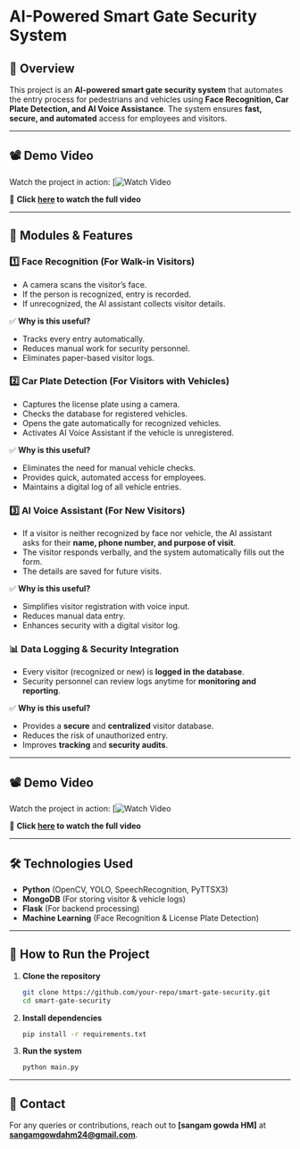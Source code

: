 # AI-Powered Smart Gate Security System

## 📌 Overview
This project is an **AI-powered smart gate security system** that automates the entry process for pedestrians and vehicles using **Face Recognition, Car Plate Detection, and AI Voice Assistance**. The system ensures **fast, secure, and automated** access for employees and visitors.

---
## 📽 Demo Video
Watch the project in action:
[![Watch Video](https://drive.google.com/file/d/1_CzDhQ6jDR8dwGxJBBKnmOn-gKElBC7h/view?usp=sharing)

🔗 **Click [here](https://drive.google.com/file/d/1_CzDhQ6jDR8dwGxJBBKnmOn-gKElBC7h/view?usp=sharing) to watch the full video**

---
## 🔧 Modules & Features

### 1️⃣ Face Recognition (For Walk-in Visitors)
- A camera scans the visitor’s face.
- If the person is recognized, entry is recorded.
- If unrecognized, the AI assistant collects visitor details.

✅ **Why is this useful?**
- Tracks every entry automatically.
- Reduces manual work for security personnel.
- Eliminates paper-based visitor logs.

### 2️⃣ Car Plate Detection (For Visitors with Vehicles)
- Captures the license plate using a camera.
- Checks the database for registered vehicles.
- Opens the gate automatically for recognized vehicles.
- Activates AI Voice Assistant if the vehicle is unregistered.

✅ **Why is this useful?**
- Eliminates the need for manual vehicle checks.
- Provides quick, automated access for employees.
- Maintains a digital log of all vehicle entries.

### 3️⃣ AI Voice Assistant (For New Visitors)
- If a visitor is neither recognized by face nor vehicle, the AI assistant asks for their **name, phone number, and purpose of visit**.
- The visitor responds verbally, and the system automatically fills out the form.
- The details are saved for future visits.

✅ **Why is this useful?**
- Simplifies visitor registration with voice input.
- Reduces manual data entry.
- Enhances security with a digital visitor log.

### 📊 Data Logging & Security Integration
- Every visitor (recognized or new) is **logged in the database**.
- Security personnel can review logs anytime for **monitoring and reporting**.

✅ **Why is this useful?**
- Provides a **secure** and **centralized** visitor database.
- Reduces the risk of unauthorized entry.
- Improves **tracking** and **security audits**.

---
## 📽 Demo Video
Watch the project in action:
[![Watch Video](https://drive.google.com/file/d/1_CzDhQ6jDR8dwGxJBBKnmOn-gKElBC7h/view?usp=sharing)

🔗 **Click [here](https://drive.google.com/file/d/1_CzDhQ6jDR8dwGxJBBKnmOn-gKElBC7h/view?usp=sharing) to watch the full video**

---
## 🛠 Technologies Used
- **Python** (OpenCV, YOLO, SpeechRecognition, PyTTSX3)
- **MongoDB** (For storing visitor & vehicle logs)
- **Flask** (For backend processing)
- **Machine Learning** (Face Recognition & License Plate Detection)

---
## 🚀 How to Run the Project
1. **Clone the repository**
   ```bash
   git clone https://github.com/your-repo/smart-gate-security.git
   cd smart-gate-security
   ```
2. **Install dependencies**
   ```bash
   pip install -r requirements.txt
   ```
3. **Run the system**
   ```bash
   python main.py
   ```

---
## 📩 Contact
For any queries or contributions, reach out to **[sangam gowda HM]** at **sangamgowdahm24@gmail.com**.
